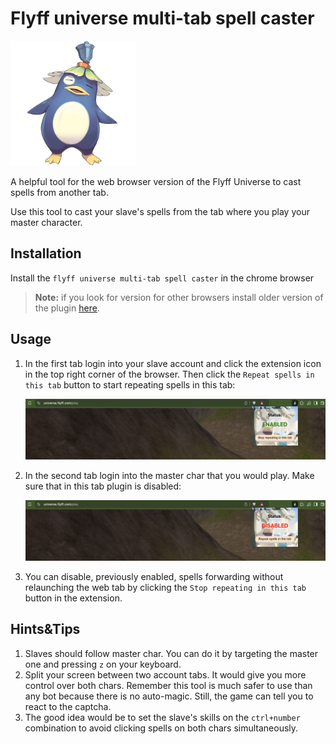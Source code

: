 # Flyff universe multi-tab spell caster

<img src="./images/buffpang_1040x1040.png" alt="drawing" width="200"/>

A helpful tool for the web browser version of the Flyff Universe to cast spells from another tab.

Use this tool to cast your slave's spells from the tab where you play your master character.

## Installation

Install the `flyff universe multi-tab spell caster` in the chrome browser

>**Note:** if you look for version for other browsers install older version of the plugin [here](https://github.com/pPrecel/flyff-universe-multi-tab-spell-caster/blob/main/tampermonkey/README.md).

## Usage

1. In the first tab login into your slave account and click the extension icon in the top right corner of the browser. Then click the `Repeat spells in this tab` button to start repeating spells in this tab:

    ![enabled_popup](./assets/enabled_popup.png)

2. In the second tab login into the master char that you would play. Make sure that in this tab plugin is disabled:

    ![disabled_popup](./assets/disabled_popup.png)

3. You can disable, previously enabled, spells forwarding without relaunching the web tab by clicking the `Stop repeating in this tab` button in the extension.

## Hints&Tips

1. Slaves should follow master char. You can do it by targeting the master one and pressing `z` on your keyboard.
2. Split your screen between two account tabs. It would give you more control over both chars. Remember this tool is much safer to use than any bot because there is no auto-magic. Still, the game can tell you to react to the captcha.
3. The good idea would be to set the slave's skills on the `ctrl+number` combination to avoid clicking spells on both chars simultaneously.
